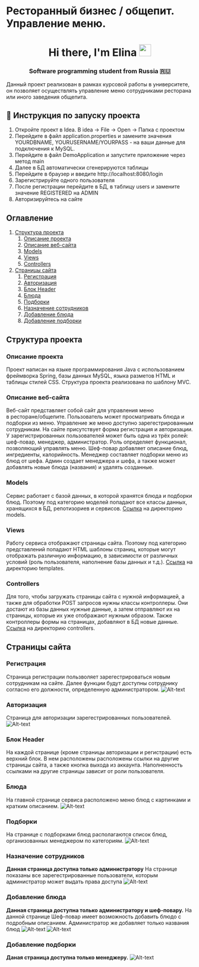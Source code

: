 # Ресторанный бизнес / общепит. Управление меню.
<h1 align="center">Hi there, I'm Elina</a> 
<img src="https://github.com/blackcater/blackcater/raw/main/images/Hi.gif" height="32"/></h1>
<h3 align="center">Software programming student from Russia 🇷🇺</h3>


Данный проект реализован в рамках курсовой работы в университете, он позволяет осуществлять управление меню сотрудниками ресторана или иного заведения общепита.

## 🔭 Инструкция по запуску проекта
1. Откройте проект в Idea. В idea -> File -> Open -> Папка с проектом
2. Перейдите в файл application.properties и замените значения YOURDBNAME, YOURUSERNAME/YOURPASS - на ваши данные для подключения к MySQL.
3. Перейдите в файл DemoApplication и запустите приложение через метод main
4. Далее в БД автоматически сгенерируются таблицы
5. Перейдите в браузер и введите http://localhost:8080/login
6. Зарегистрируйте одного пользователя
7. После регистрации перейдите в БД, в таблицу users и замените значение REGISTERED на ADMIN
8. Авторизируйтесь на сайте

## Оглавление

1. [Структура проекта](#Структура-проекта)
   1. [Описание проекта](#Описание-проекта)
   2. [Описание веб-сайта](#Описание-веб-сайта)
   3. [Models](#Models)
   4. [Views](#Views)
   5. [Controllers](#Controllers)
2. [Страницы сайта](#Страницы-сайта)
   1. [Регистрация](#Регистрация)
   2. [Авторизация](#Авторизация)
   3. [Блок Header ](#Блок-Header)
   4. [Блюда](#Блюда)
   5. [Подборки](#Подборки)
   6. [Назначение сотрудников](#Назначение-сотрудников)
   7. [Добавление блюда](#Добавление-блюда)
   8. [Добавление подборки](#Добавление-подборки)

## Структура проекта
 
### Описание проекта
Проект написан на языке программирования Java с использованием фреймворка 
Spring, базы данных MySQL, языка разметов HTML и таблицы стилей CSS. 
Структура проекта реализована по шаблону MVC. 
### Описание веб-сайта
Веб-сайт представляет собой сайт для управления меню  
в ресторане/общепите. Пользователь может 
просматривать блюда и подборки из меню. Управление же меню доступно
зарегестрированным сотрудникам. На сайте присутствует форма
регистрация и авторизации. У 
зарегистрированных пользователей может быть одна из 
трёх ролей: шеф-повар, менеджер, администратор.
Роль определяет функционал, позволяющий управлять меню. 
Шеф-повар добавляет описание блюд, ингредиенты, калорийность.
Менеджер составляет подборки меню из блюд от шефа.
Админ создает менеджера и шефа, а также может 
добавлять новые блюда (названия) и удалять созданные.
### Models
Сервис работает с базой данных, в которой хранятся блюда и подборки блюд. Поэтому под категорию моделей
попадают все классы данных, 
хранящихся в БД, репотизориев и сервисов. 
[Ссылка](https://github.com/ElenKor/restWeb/tree/master/src/main/java/com/example/demo/models) 
на директорию models. 
### Views
Работу сервиса отображают страницы сайта. Поэтому под 
категорию представлений попадают HTML шаблоны страниц,
которые могут отображать различную информацию, в 
зависимости от различных условий (роль пользователя, 
наполнение базы данных и т.д.).
[Ссылка](https://github.com/ElenKor/restWeb/tree/master/src/main/resources/templates)
на директорию templates.
### Controllers
Для того, чтобы загружать страницы сайта с нужной 
информацией, а также для обработки POST запросов 
нужны классы контроллеры. Они достают из
базы данных нужные данные, а затем отправляют их на страницы, 
которые их уже отображают нужным образом. Также 
контроллеры формы на страницах, добавляют в БД новые
данные.
[Ссылка](https://github.com/ElenKor/restWeb/tree/master/src/main/java/com/example/demo/controllers)
на директорию controllers.
## Страницы сайта
### Регистрация
Страница регистрации пользволяет зарегестрироваться новым сотрудникам на сайте. 
Далее функции будут доступны сотруднику согласно его должности, 
определенную администратором.
![Alt-text](https://github.com/ElenKor/restWeb/blob/master/src/main/resources/dist/images/%D0%A1%D0%BD%D0%B8%D0%BC%D0%BE%D0%BA%20%D1%8D%D0%BA%D1%80%D0%B0%D0%BD%D0%B0%202023-01-17%20%D0%B2%2000.58.47.png)
### Авторизация
Страница для авторизации зарегестрированных пользователей.
![Alt-text](https://github.com/ElenKor/restWeb/blob/master/src/main/resources/dist/images/%D0%A1%D0%BD%D0%B8%D0%BC%D0%BE%D0%BA%20%D1%8D%D0%BA%D1%80%D0%B0%D0%BD%D0%B0%202023-01-17%20%D0%B2%2000.58.32.png)
### Блок Header 
На каждой странице (кроме страницы авторизации и регистрации) есть 
верхний блок. В нем расположены расположены ссылки на другие страницы сайта,
а также кнопка выхода из аккаунта. Наполненность ссылками на другие страницы 
зависит от роли пользователя.
### Блюда
На главной странице сервиса расположено меню блюд с картинками и кратким описанием.
![Alt-text](https://github.com/ElenKor/restWeb/blob/master/src/main/resources/dist/images/%D0%A1%D0%BD%D0%B8%D0%BC%D0%BE%D0%BA%20%D1%8D%D0%BA%D1%80%D0%B0%D0%BD%D0%B0%202023-01-17%20%D0%B2%2001.05.50.png)
### Подборки
На странице с подборками блюд располагаются список 
блюд, организованных менеджером по категориям. 
![Alt-text](https://github.com/ElenKor/restWeb/blob/master/src/main/resources/dist/images/%D0%A1%D0%BD%D0%B8%D0%BC%D0%BE%D0%BA%20%D1%8D%D0%BA%D1%80%D0%B0%D0%BD%D0%B0%202023-01-17%20%D0%B2%2000.58.05.png)
### Назначение сотрудников
**Данная страница доступна только администратору**
На странице показаны все зарегестрированные пользователи, которым администратор может выдать права доступа
![Alt-text](https://github.com/ElenKor/restWeb/blob/master/src/main/resources/dist/images/%D0%A1%D0%BD%D0%B8%D0%BC%D0%BE%D0%BA%20%D1%8D%D0%BA%D1%80%D0%B0%D0%BD%D0%B0%202023-01-17%20%D0%B2%2000.59.13.png)
### Добавление блюда
**Данная страница доступна только администратору и шеф-повару.**
На данной странице Шеф-повар имеет возможность добавить блюдо с подробным описанием.
Администратор же добавляет только названия блюд
![Alt-text](https://github.com/ElenKor/restWeb/blob/master/src/main/resources/dist/images/%D0%A1%D0%BD%D0%B8%D0%BC%D0%BE%D0%BA%20%D1%8D%D0%BA%D1%80%D0%B0%D0%BD%D0%B0%202023-01-17%20%D0%B2%2008.38.33.png)
![Alt-text](https://github.com/ElenKor/restWeb/blob/master/src/main/resources/dist/images/%D0%A1%D0%BD%D0%B8%D0%BC%D0%BE%D0%BA%20%D1%8D%D0%BA%D1%80%D0%B0%D0%BD%D0%B0%202023-01-17%20%D0%B2%2008.38.58.png)
### Добавление подборки
**Даная страница доступна только менеджеру.**
![Alt-text](https://github.com/ElenKor/restWeb/blob/master/src/main/resources/dist/images/%D0%A1%D0%BD%D0%B8%D0%BC%D0%BE%D0%BA%20%D1%8D%D0%BA%D1%80%D0%B0%D0%BD%D0%B0%202023-01-17%20%D0%B2%2001.01.54.png)









